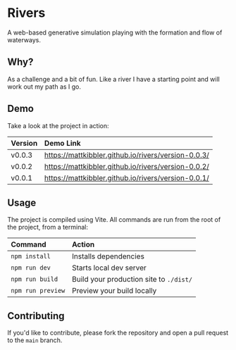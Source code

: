 # Rivers

A web-based generative simulation playing with the formation and flow of waterways.

## Why?

As a challenge and a bit of fun. Like a river I have a starting point and will work out my path as I go.

## Demo

Take a look at the project in action:

| Version                | Demo Link       |
| :--------------------- | :----------------------------------------------- |
| v0.0.3 | https://mattkibbler.github.io/rivers/version-0.0.3/ |
| v0.0.2 | https://mattkibbler.github.io/rivers/version-0.0.2/ |
| v0.0.1 | https://mattkibbler.github.io/rivers/version-0.0.1/ |



## Usage

The project is compiled using Vite. All commands are run from the root of the project, from a terminal:

| Command                | Action                                           |
| :--------------------- | :----------------------------------------------- |
| `npm install`          | Installs dependencies                            |
| `npm run dev`          | Starts local dev server       |
| `npm run build`        | Build your production site to `./dist/`          |
| `npm run preview`      | Preview your build locally     |


## Contributing

If you'd like to contribute, please fork the repository and open a pull request to the `main` branch.
